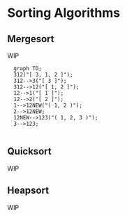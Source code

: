 # Sorting Algorithms

## Mergesort
WIP
```mermaid
  graph TD;
  312("[ 3, 1, 2 ]");
  312-->3("[ 3 ]");
  312-->12("[ 1, 2 ]");
  12-->1("[ 1 ]");
  12-->2("[ 2 ]");
  1-->12NEW("( 1, 2 )");
  2-->12NEW;
  12NEW-->123("( 1, 2, 3 )");
  3-->123;
 
```

## Quicksort
WIP

## Heapsort
WIP
